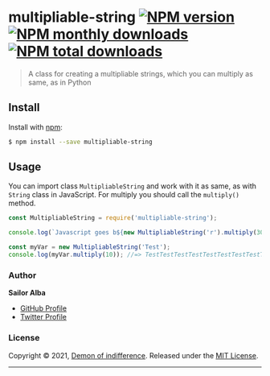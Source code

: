 # multipliable-string [![NPM version](https://img.shields.io/npm/v/multipliable-string.svg?style=flat)](https://www.npmjs.com/package/multipliable-string) [![NPM monthly downloads](https://img.shields.io/npm/dm/multipliable-string.svg?style=flat)](https://npmjs.org/package/multipliable-string) [![NPM total downloads](https://img.shields.io/npm/dt/multipliable-string.svg?style=flat)](https://npmjs.org/package/multipliable-string)

> A class for creating a multipliable strings, which you can multiply as same, as in Python

## Install

Install with [npm](https://www.npmjs.com/):

```sh
$ npm install --save multipliable-string
```

## Usage

You can import class `MultipliableString` and work with it as same, as with `String` class in JavaScript. For multiply you should call the `multiply()` method.

```js
const MultipliableString = require('multipliable-string');

console.log(`Javascript goes b${new MultipliableString('r').multiply(30)}`); //=> Javascript goes brrrrrrrrrrrrrrrrrrrrrrrrrrrrrr

const myVar = new MultipliableString('Test');
console.log(myVar.multiply(10)); //=> TestTestTestTestTestTestTestTestTestTest
```

### Author

**Sailor Alba**

* [GitHub Profile](https://github.com/d-indifference/)
* [Twitter Profile](https://twitter.com/d_indifference)

### License

Copyright © 2021, [Demon of indifference](https://twitter.com/d_indifference).
Released under the [MIT License](LICENSE).

***
